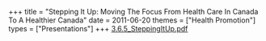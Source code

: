 +++
title = "Stepping It Up: Moving The Focus From Health Care In Canada To A Healthier Canada"
date = 2011-06-20
themes = ["Health Promotion"]
types = ["Presentations"]
+++
[3.6.5_SteppingItUp.pdf](/files/3.6.5_SteppingItUp.pdf)
